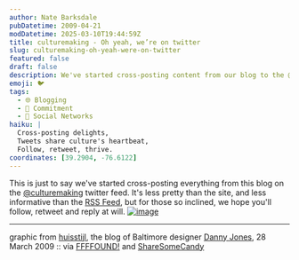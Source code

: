 ```yaml
---
author: Nate Barksdale
pubDatetime: 2009-04-21
modDatetime: 2025-03-10T19:44:59Z
title: culturemaking - Oh yeah, we’re on twitter
slug: culturemaking-oh-yeah-were-on-twitter
featured: false
draft: false
description: We've started cross-posting content from our blog to the @culturemaking Twitter feed for those interested in following along.
emoji: 🐦
tags:
  - 🌐 Blogging
  - 🔄 Commitment
  - 📱 Social Networks
haiku: |
  Cross-posting delights,  
  Tweets share culture's heartbeat,  
  Follow, retweet, thrive.
coordinates: [39.2904, -76.6122]
---
```


This is just to say we've started cross-posting everything from this blog on the [@culturemaking](http://twitter.com/culturemaking) twitter feed. It's less pretty than the site, and less informative than the [RSS Feed](http://www.culture-making.com/tumblelog/atom/), but for those so inclined, we hope you'll follow, retweet and reply at will. [![image](http://culture-making.com/media/djonestweeter.jpg)](http://www.dannyjonesdesign.com/blog/?p=95#comments)

---

graphic from [huisstijl](https://www.google.com/search?q=%22huisstijl%22%20dannyjonesdesign.com), the blog of Baltimore designer [Danny Jones](http://web.archive.org/web/20170425232333/http://dannyjonesdesign.com/blog/?p=95), 28 March 2009 :: via [FFFFOUND!](http://web.archive.org/web/20170508105846/http://ffffound.com/image/cdd9bf7ba3f21defe9ac6cf18c3721856ed41d1c) and [ShareSomeCandy](http://web.archive.org/web/20241102201838/http://sharesomecandy.com/)
